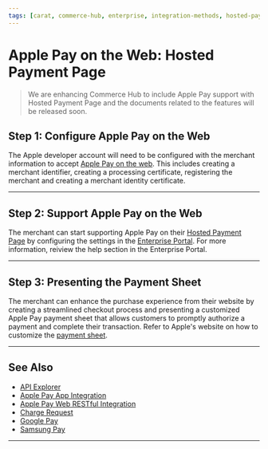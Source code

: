 ```yaml
---
tags: [carat, commerce-hub, enterprise, integration-methods, hosted-payment-page, web, online, apple-pay, wallet]
---
```


# Apple Pay on the Web: Hosted Payment Page

<!-- theme: danger -->
> We are enhancing Commerce Hub to include Apple Pay support with Hosted Payment Page and the documents related to the features will be released soon.

## Step 1: Configure Apple Pay on the Web

The Apple developer account will need to be configured with the merchant information to accept [Apple Pay on the web](https://help.apple.com/developer-account/#/dev1731126fb). This includes creating a merchant identifier, creating a processing certificate, registering the merchant and creating a merchant identity certificate.

---

## Step 2: Support Apple Pay on the Web

The merchant can start supporting Apple Pay on their [Hosted Payment Page](?path=docs/Online-Mobile-Digital/Hosted-Payment-Page/Hosted-Payment-Page.md) by configuring the settings in the [Enterprise Portal](https://www.businesstrack.com). For more information, reiview the help section in the Enterprise Portal.


---

## Step 3: Presenting the Payment Sheet

The merchant can enhance the purchase experience from their website by creating a streamlined checkout process and presenting a customized Apple Pay payment sheet that allows customers to promptly authorize a payment and complete their transaction. Refer to Apple's website on how to customize the [payment sheet](https://developer.apple.com/design/human-interface-guidelines/apple-pay/overview/checkout-and-payment/#customize-the-payment-sheet).

---

## See Also

- [API Explorer](../api/?type=post&path=/payments/v1/charges)
- [Apple Pay App Integration](?path=docs/Online-Mobile-Digital/Wallets-AltPayments/Apple-Pay/Apple-Pay-App.md)
- [Apple Pay Web RESTful Integration](?path=docs/Online-Mobile-Digital/Wallets-AltPayments/Apple-Pay/Apple-Pay-Web-REST.md)
- [Charge Request](?path=docs/Resources/API-Documents/Payments/Charges.md)
- [Google Pay](?path=docs/Online-Mobile-Digital/Wallets-AltPayments/Google-Pay/Google-Pay.md)
- [Samsung Pay](?path=docs/Online-Mobile-Digital/Wallets-AltPayments/Samsung-Pay/Samsung-Pay.md)

---

